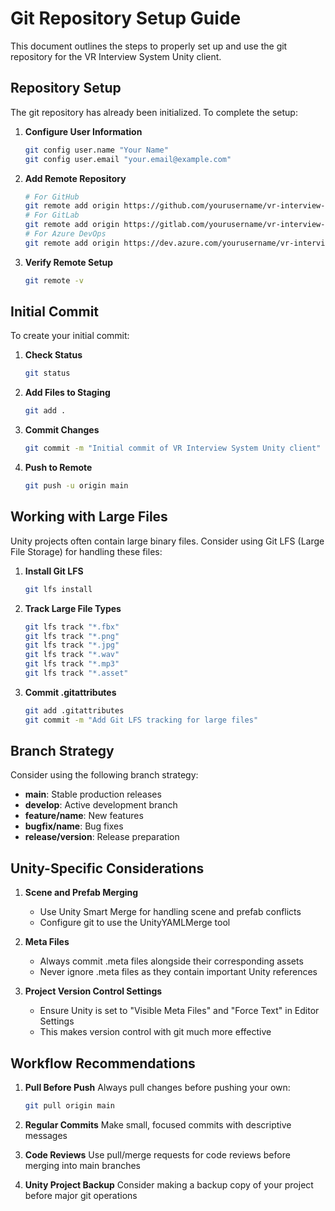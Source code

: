# Git Repository Setup Guide

This document outlines the steps to properly set up and use the git repository for the VR Interview System Unity client.

## Repository Setup

The git repository has already been initialized. To complete the setup:

1. **Configure User Information**
   ```bash
   git config user.name "Your Name"
   git config user.email "your.email@example.com"
   ```

2. **Add Remote Repository**
   ```bash
   # For GitHub
   git remote add origin https://github.com/yourusername/vr-interview-system-client.git
   # For GitLab
   git remote add origin https://gitlab.com/yourusername/vr-interview-system-client.git
   # For Azure DevOps
   git remote add origin https://dev.azure.com/yourusername/vr-interview-system/_git/client
   ```

3. **Verify Remote Setup**
   ```bash
   git remote -v
   ```

## Initial Commit

To create your initial commit:

1. **Check Status**
   ```bash
   git status
   ```

2. **Add Files to Staging**
   ```bash
   git add .
   ```

3. **Commit Changes**
   ```bash
   git commit -m "Initial commit of VR Interview System Unity client"
   ```

4. **Push to Remote**
   ```bash
   git push -u origin main
   ```

## Working with Large Files

Unity projects often contain large binary files. Consider using Git LFS (Large File Storage) for handling these files:

1. **Install Git LFS**
   ```bash
   git lfs install
   ```

2. **Track Large File Types**
   ```bash
   git lfs track "*.fbx"
   git lfs track "*.png"
   git lfs track "*.jpg"
   git lfs track "*.wav"
   git lfs track "*.mp3"
   git lfs track "*.asset"
   ```

3. **Commit .gitattributes**
   ```bash
   git add .gitattributes
   git commit -m "Add Git LFS tracking for large files"
   ```

## Branch Strategy

Consider using the following branch strategy:

- **main**: Stable production releases
- **develop**: Active development branch
- **feature/name**: New features
- **bugfix/name**: Bug fixes
- **release/version**: Release preparation

## Unity-Specific Considerations

1. **Scene and Prefab Merging**
   - Use Unity Smart Merge for handling scene and prefab conflicts
   - Configure git to use the UnityYAMLMerge tool

2. **Meta Files**
   - Always commit .meta files alongside their corresponding assets
   - Never ignore .meta files as they contain important Unity references

3. **Project Version Control Settings**
   - Ensure Unity is set to "Visible Meta Files" and "Force Text" in Editor Settings
   - This makes version control with git much more effective

## Workflow Recommendations

1. **Pull Before Push**
   Always pull changes before pushing your own:
   ```bash
   git pull origin main
   ```

2. **Regular Commits**
   Make small, focused commits with descriptive messages

3. **Code Reviews**
   Use pull/merge requests for code reviews before merging into main branches

4. **Unity Project Backup**
   Consider making a backup copy of your project before major git operations
